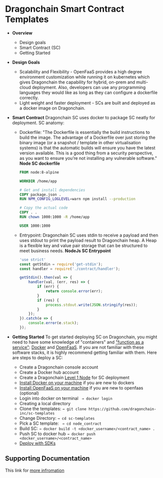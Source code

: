 # Dragonchain Smart Contract Templates

* **Overview**
  - Design goals
  - Smart Contract (SC)
  - Getting Started

* **Design Goals**
  - Scalability and Flexibility - OpenFaaS provides a high degree environment customization while running it on kubernetes which gives Dragonchain the capability for hybrid, on-prem and multi-cloud deployment. Also, developers can use any programming languages they would like as long as they can configure a dockerfile correctly.
  - Light weight and faster deployment - SCs are built and deployed as a docker image on Dragonchain. 
* **Smart Contract**
Dragonchain SC uses docker to package SC neatly for deployment. 
SC anatomy:
  - Dockerfile: "The Dockerfile is essentially the build instructions to build the image. The advantage of a Dockerfile over just storing the binary image (or a snapshot / template in other virtualisation systems) is that the automatic builds will ensure you have the latest version available. This is a good thing from a security perspective, as you want to ensure you’re not installing any vulnerable software."
    **Node SC  dockerfile**
    ```dockerfile
    FROM node:8-alpine

    WORKDIR /home/app

    # Get and install dependencies
    COPY package.json .
    RUN NPM_CONFIG_LOGLEVEL=warn npm install --production

    # Copy the actual code
    COPY . .
    RUN chown 1000:1000 -R /home/app

    USER 1000:1000

    ```
  - Entrypoint: Dragonchain SC uses stdin to receive a payload and then uses stdout to print the payload result to Dragonchain heap. A Heap is a flexible key and value pair storage that can be structured to meet business needs.
    **NodeJs SC Entrypoint**
    ```js
    'use strict'
    const getStdin = require('get-stdin');
    const handler = require('./contract/handler');

    getStdin().then(val => {
        handler(val, (err, res) => {
            if (err) {
                return console.error(err);
            }
            if (res) {
                process.stdout.write(JSON.stringify(res));
            }
        });
    }).catch(e => {
        console.error(e.stack);
    });
    ``` 
* **Getting Started**
To get started deploying SC on Dragonchain, you might need to have some knowledge of "containers" and ["function as a service"](https://www.contino.io/insights/what-is-openfaas-and-why-is-it-an-alternative-to-aws-lambda-an-interview-with-creator-alex-ellis): [Docker](https://docs.docker.com/engine/reference/builder/#run) and [OpenFaaS](https://docs.openfaas.com/). If you are not familiar with these software stacks, it is highly recommend getting familiar with them.
Here are steps to deploy a SC:
  - Create a Dragonchain console account
  - Create a Docker hub account
  - Create a Dragonchain [Level 1 Node](https://github.com/dragonchain-inc/guide-to-develop-on-dragonchain/wiki/Create-Level-1-Node) for SC deployment 
  - [Install Docker on your machine](https://www.docker.com/products/docker-desktop) if you are new to dockers
  - [Install OpenFaaS on your machine](https://docs.openfaas.com/cli/install/) if you are new to openfaas (optional)
  - Login into docker on terminal ``` → docker login```
  - Creating a local directory
  - Clone the templates: ``` → git clone https://github.com/dragonchain-inc/sc-templates ```
  - Change Directory: ```→ cd sc-templates ```
  - Pick a SC template: ``` → cd node_contract``` 
  - Build SC: ```→ docker build -t <docker_username>/<contract_name> .```
  - Push SC to docker hub ```→ docker push  <docker_username>/<contract_name> ```
  - [Deploy with SDKs](https://github.com/dragonchain-inc/guide-to-develop-on-dragonchain/wiki/Software-Development-Kit-(SDKs))


## Supporting Documentation
This link for [more infromation ](https://github.com/dragonchain-inc/guide-to-develop-on-dragonchain/wiki)

